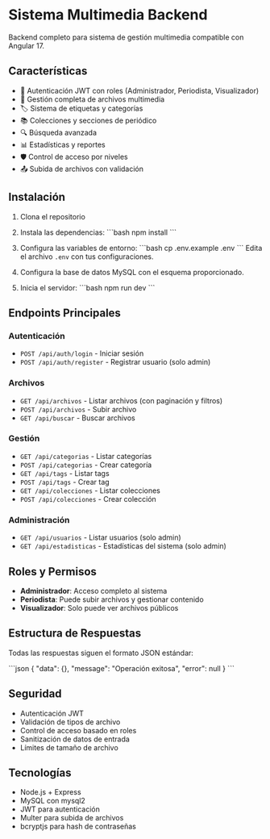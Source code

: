 # Sistema Multimedia Backend

Backend completo para sistema de gestión multimedia compatible con Angular 17.

## Características

- 🔐 Autenticación JWT con roles (Administrador, Periodista, Visualizador)
- 📁 Gestión completa de archivos multimedia
- 🏷️ Sistema de etiquetas y categorías
- 📚 Colecciones y secciones de periódico
- 🔍 Búsqueda avanzada
- 📊 Estadísticas y reportes
- 🛡️ Control de acceso por niveles
- 📤 Subida de archivos con validación

## Instalación

1. Clona el repositorio
2. Instala las dependencias:
   \`\`\`bash
   npm install
   \`\`\`

3. Configura las variables de entorno:
   \`\`\`bash
   cp .env.example .env
   \`\`\`
   Edita el archivo `.env` con tus configuraciones.

4. Configura la base de datos MySQL con el esquema proporcionado.

5. Inicia el servidor:
   \`\`\`bash
   npm run dev
   \`\`\`

## Endpoints Principales

### Autenticación
- `POST /api/auth/login` - Iniciar sesión
- `POST /api/auth/register` - Registrar usuario (solo admin)

### Archivos
- `GET /api/archivos` - Listar archivos (con paginación y filtros)
- `POST /api/archivos` - Subir archivo
- `GET /api/buscar` - Buscar archivos

### Gestión
- `GET /api/categorias` - Listar categorías
- `POST /api/categorias` - Crear categoría
- `GET /api/tags` - Listar tags
- `POST /api/tags` - Crear tag
- `GET /api/colecciones` - Listar colecciones
- `POST /api/colecciones` - Crear colección

### Administración
- `GET /api/usuarios` - Listar usuarios (solo admin)
- `GET /api/estadisticas` - Estadísticas del sistema (solo admin)

## Roles y Permisos

- **Administrador**: Acceso completo al sistema
- **Periodista**: Puede subir archivos y gestionar contenido
- **Visualizador**: Solo puede ver archivos públicos

## Estructura de Respuestas

Todas las respuestas siguen el formato JSON estándar:

\`\`\`json
{
  "data": {},
  "message": "Operación exitosa",
  "error": null
}
\`\`\`

## Seguridad

- Autenticación JWT
- Validación de tipos de archivo
- Control de acceso basado en roles
- Sanitización de datos de entrada
- Límites de tamaño de archivo

## Tecnologías

- Node.js + Express
- MySQL con mysql2
- JWT para autenticación
- Multer para subida de archivos
- bcryptjs para hash de contraseñas
